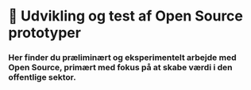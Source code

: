# 🧪 Udvikling og test af Open Source prototyper

### Her finder du præliminært og eksperimentelt arbejde med Open Source, primært med fokus på at skabe værdi i den offentlige sektor.
